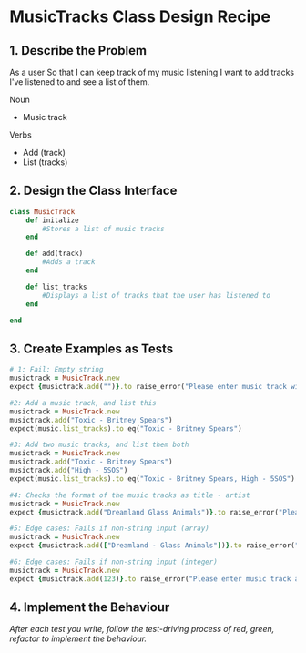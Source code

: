 # MusicTracks Class Design Recipe

## 1. Describe the Problem

As a user
So that I can keep track of my music listening
I want to add tracks I've listened to and see a list of them.

Noun
- Music track

Verbs 
- Add (track)
- List (tracks)

## 2. Design the Class Interface

```ruby
class MusicTrack
    def initalize 
        #Stores a list of music tracks
    end 

    def add(track)
        #Adds a track
    end

    def list_tracks
        #Displays a list of tracks that the user has listened to
    end

end 

```

## 3. Create Examples as Tests

```ruby
# 1: Fail: Empty string
musictrack = MusicTrack.new
expect {musictrack.add("")}.to raise_error("Please enter music track with the format Title - Artist")

#2: Add a music track, and list this
musictrack = MusicTrack.new
musictrack.add("Toxic - Britney Spears")
expect(music.list_tracks).to eq("Toxic - Britney Spears")

#3: Add two music tracks, and list them both
musictrack = MusicTrack.new
musictrack.add("Toxic - Britney Spears")
musictrack.add("High - 5SOS")
expect(music.list_tracks).to eq("Toxic - Britney Spears, High - 5SOS")

#4: Checks the format of the music tracks as title - artist
musictrack = MusicTrack.new
expect {musictrack.add("Dreamland Glass Animals")}.to raise_error("Please enter music track with the format Title - Artist")

#5: Edge cases: Fails if non-string input (array)
musictrack = MusicTrack.new
expect {musictrack.add(["Dreamland - Glass Animals"])}.to raise_error("Please enter music track as a string")

#6: Edge cases: Fails if non-string input (integer)
musictrack = MusicTrack.new
expect {musictrack.add(123)}.to raise_error("Please enter music track as a string")

```

## 4. Implement the Behaviour

_After each test you write, follow the test-driving process of red, green, refactor to implement the behaviour._